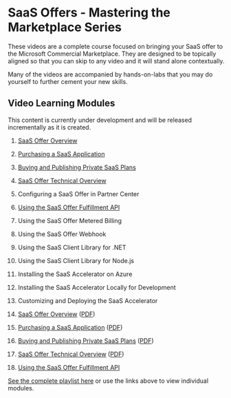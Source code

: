 # SaaS Offers - Mastering the Marketplace Series

These videos are a complete course focused on bringing your SaaS offer to the Microsoft Commercial Marketplace. They are designed to be topically aligned so that you can skip to any video and it will stand alone contextually.

Many of the videos are accompanied by hands-on-labs that you may do yourself to further cement your new skills.

## Video Learning Modules

This content is currently under development and will be released incrementally as it is created.


1. [SaaS Offer Overview](#_1)
1. [Purchasing a SaaS Application]()
1. [Buying and Publishing Private SaaS Plans]()
1. [SaaS Offer Technical Overview]()
1. Configuring a SaaS Offer in Partner Center
1. [Using the SaaS Offer Fulfillment API]()
1. Using the SaaS Offer Metered Billing
1. Using the SaaS Offer Webhook
1. Using the SaaS Client Library for .NET
1. Using the SaaS Client Library for Node.js
1. Installing the SaaS Accelerator on Azure
1. Installing the SaaS Accelerator Locally for Development
1. Customizing and Deploying the SaaS Accelerator




1. <a name="_1"></a>[SaaS Offer Overview](https://www.youtube.com/watch?v=9PCTioPbI8M&list=PLmsFUfdnGr3wWUaB-QkSaQRHBNYKZj5PM&index=1) ([PDF](./pdfs/01-SaaS-Offer-Overview.pdf))
1. [Purchasing a SaaS Application](https://www.youtube.com/watch?v=F1DHF3OYiUI&list=PLmsFUfdnGr3wWUaB-QkSaQRHBNYKZj5PM&index=2) ([PDF](./pdfs/02-Purchasing-a-SaaS-Application/pdf))
1. [Buying and Publishing Private SaaS Plans](https://www.youtube.com/watch?v=RFYybqyyy-c&list=PLmsFUfdnGr3wWUaB-QkSaQRHBNYKZj5PM&index=3) ([PDF](./pdfs/03-Buying-and-Publishing-Private-SaaS-Plans.pdf))
1. [SaaS Offer Technical Overview](https://www.youtube.com/watch?v=0c-rzJkTV7w&list=PLmsFUfdnGr3wWUaB-QkSaQRHBNYKZj5PM&index=4) ([PDF](./pdfs/04-SaaS-Offer-Technical-Overview.pdf))
1. [Using the SaaS Offer Fulfillment API](https://www.youtube.com/watch?v=eizdN6XNyvw)

[See the complete playlist here](https://www.youtube.com/playlist?list=PLmsFUfdnGr3wWUaB-QkSaQRHBNYKZj5PM) or use the links above to view individual modules.